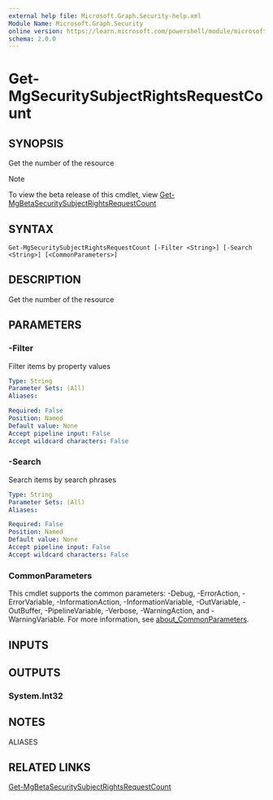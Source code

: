 ```yaml
---
external help file: Microsoft.Graph.Security-help.xml
Module Name: Microsoft.Graph.Security
online version: https://learn.microsoft.com/powershell/module/microsoft.graph.security/get-mgsecuritysubjectrightsrequestcount
schema: 2.0.0
---
```


# Get-MgSecuritySubjectRightsRequestCount

## SYNOPSIS
Get the number of the resource

> [!NOTE]
> To view the beta release of this cmdlet, view [Get-MgBetaSecuritySubjectRightsRequestCount](/powershell/module/Microsoft.Graph.Beta.Security/Get-MgBetaSecuritySubjectRightsRequestCount?view=graph-powershell-beta)

## SYNTAX

```
Get-MgSecuritySubjectRightsRequestCount [-Filter <String>] [-Search <String>] [<CommonParameters>]
```

## DESCRIPTION
Get the number of the resource

## PARAMETERS

### -Filter
Filter items by property values

```yaml
Type: String
Parameter Sets: (All)
Aliases:

Required: False
Position: Named
Default value: None
Accept pipeline input: False
Accept wildcard characters: False
```

### -Search
Search items by search phrases

```yaml
Type: String
Parameter Sets: (All)
Aliases:

Required: False
Position: Named
Default value: None
Accept pipeline input: False
Accept wildcard characters: False
```

### CommonParameters
This cmdlet supports the common parameters: -Debug, -ErrorAction, -ErrorVariable, -InformationAction, -InformationVariable, -OutVariable, -OutBuffer, -PipelineVariable, -Verbose, -WarningAction, and -WarningVariable. For more information, see [about_CommonParameters](http://go.microsoft.com/fwlink/?LinkID=113216).

## INPUTS

## OUTPUTS

### System.Int32
## NOTES

ALIASES

## RELATED LINKS
[Get-MgBetaSecuritySubjectRightsRequestCount](/powershell/module/Microsoft.Graph.Beta.Security/Get-MgBetaSecuritySubjectRightsRequestCount?view=graph-powershell-beta)

